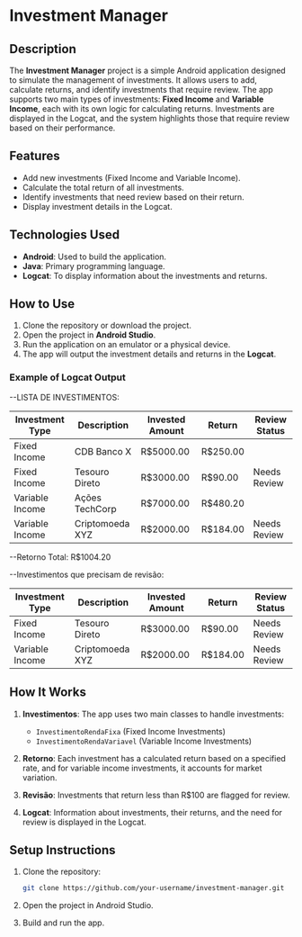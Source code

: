 # Investment Manager

## Description

The **Investment Manager** project is a simple Android application designed to simulate the management of investments. It allows users to add, calculate returns, and identify investments that require review. The app supports two main types of investments: **Fixed Income** and **Variable Income**, each with its own logic for calculating returns. Investments are displayed in the Logcat, and the system highlights those that require review based on their performance.

## Features

- Add new investments (Fixed Income and Variable Income).
- Calculate the total return of all investments.
- Identify investments that need review based on their return.
- Display investment details in the Logcat.

## Technologies Used

- **Android**: Used to build the application.
- **Java**: Primary programming language.
- **Logcat**: To display information about the investments and returns.

## How to Use

1. Clone the repository or download the project.
2. Open the project in **Android Studio**.
3. Run the application on an emulator or a physical device.
4. The app will output the investment details and returns in the **Logcat**.

### Example of Logcat Output

--LISTA DE INVESTIMENTOS:


| Investment Type | Description               | Invested Amount | Return   | Review Status        |
|-----------------|---------------------------|-----------------|----------|----------------------|
| Fixed Income    | CDB Banco X               | R$5000.00       | R$250.00 |                      |
| Fixed Income    | Tesouro Direto            | R$3000.00       | R$90.00  | Needs Review         |
| Variable Income | Ações TechCorp            | R$7000.00       | R$480.20 |                      |
| Variable Income | Criptomoeda XYZ           | R$2000.00       | R$184.00 | Needs Review         |

--Retorno Total: R$1004.20

--Investimentos que precisam de revisão:

| Investment Type | Description     | Invested Amount | Return   | Review Status |
|-----------------|-----------------|-----------------|----------|---------------|
| Fixed Income    | Tesouro Direto  | R$3000.00       | R$90.00  | Needs Review |
| Variable Income | Criptomoeda XYZ | R$2000.00       | R$184.00 | Needs Review |

## How It Works

1. **Investimentos**: The app uses two main classes to handle investments:
    - `InvestimentoRendaFixa` (Fixed Income Investments)
    - `InvestimentoRendaVariavel` (Variable Income Investments)

2. **Retorno**: Each investment has a calculated return based on a specified rate, and for variable income investments, it accounts for market variation.

3. **Revisão**: Investments that return less than R$100 are flagged for review.

4. **Logcat**: Information about investments, their returns, and the need for review is displayed in the Logcat.

## Setup Instructions

1. Clone the repository:
   ```bash
   git clone https://github.com/your-username/investment-manager.git
2. Open the project in Android Studio.

3. Build and run the app.
